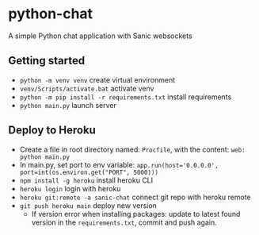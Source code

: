 # python-chat
A simple Python chat application with Sanic websockets

## Getting started
- `python -m venv venv` create virtual environment
- `venv/Scripts/activate.bat` activate venv
- `python -m pip install -r requirements.txt` install requirements
- `python main.py` launch server

## Deploy to Heroku
- Create a file in root directory named: `Procfile`, with the content: 
  `web: python main.py`
- In main.py, set port to env variable:
  `app.run(host='0.0.0.0', port=int(os.environ.get("PORT", 5000)))`
- `npm install -g heroku` install heroku CLI
- `heroku login` login with heroku
- `heroku git:remote -a sanic-chat` connect git repo with heroku remote
- `git push heroku main` deploy new version
  - If version error when installing packages: update to latest found version in the `requirements.txt`, commit and push again.